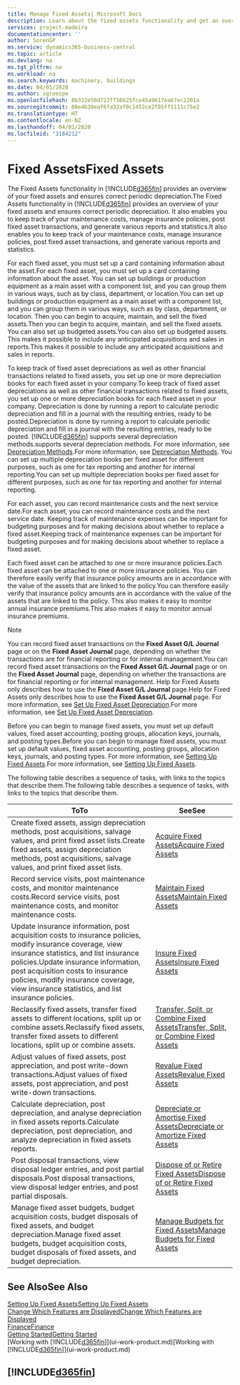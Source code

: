 ```yaml
---
title: Manage Fixed Assets| Microsoft Docs
description: Learn about the fixed assets functionality and get an overview of how to work with fixed assets.
services: project-madeira
documentationcenter: ''
author: SorenGP
ms.service: dynamics365-business-central
ms.topic: article
ms.devlang: na
ms.tgt_pltfrm: na
ms.workload: na
ms.search.keywords: machinery, buildings
ms.date: 04/01/2020
ms.author: sgroespe
ms.openlocfilehash: 8b332e50d722ff56625fce45a9617ea67ec2201a
ms.sourcegitcommit: 88e4b30eaf6fa32af0c1452ce2f85ff1111c75e2
ms.translationtype: HT
ms.contentlocale: en-NZ
ms.lasthandoff: 04/01/2020
ms.locfileid: "3184212"
---
```

# <a name="fixed-assets"></a><span data-ttu-id="7e05c-103">Fixed Assets</span><span class="sxs-lookup"><span data-stu-id="7e05c-103">Fixed Assets</span></span>
<span data-ttu-id="7e05c-104">The Fixed Assets functionality in [!INCLUDE[d365fin](includes/d365fin_md.md)] provides an overview of your fixed assets and ensures correct periodic depreciation.</span><span class="sxs-lookup"><span data-stu-id="7e05c-104">The Fixed Assets functionality in [!INCLUDE[d365fin](includes/d365fin_md.md)] provides an overview of your fixed assets and ensures correct periodic depreciation.</span></span> <span data-ttu-id="7e05c-105">It also enables you to keep track of your maintenance costs, manage insurance policies, post fixed asset transactions, and generate various reports and statistics.</span><span class="sxs-lookup"><span data-stu-id="7e05c-105">It also enables you to keep track of your maintenance costs, manage insurance policies, post fixed asset transactions, and generate various reports and statistics.</span></span>

<span data-ttu-id="7e05c-106">For each fixed asset, you must set up a card containing information about the asset.</span><span class="sxs-lookup"><span data-stu-id="7e05c-106">For each fixed asset, you must set up a card containing information about the asset.</span></span> <span data-ttu-id="7e05c-107">You can set up buildings or production equipment as a main asset with a component list, and you can group them in various ways, such as by class, department, or location.</span><span class="sxs-lookup"><span data-stu-id="7e05c-107">You can set up buildings or production equipment as a main asset with a component list, and you can group them in various ways, such as by class, department, or location.</span></span> <span data-ttu-id="7e05c-108">Then you can begin to acquire, maintain, and sell the fixed assets.</span><span class="sxs-lookup"><span data-stu-id="7e05c-108">Then you can begin to acquire, maintain, and sell the fixed assets.</span></span> <span data-ttu-id="7e05c-109">You can also set up budgeted assets.</span><span class="sxs-lookup"><span data-stu-id="7e05c-109">You can also set up budgeted assets.</span></span> <span data-ttu-id="7e05c-110">This makes it possible to include any anticipated acquisitions and sales in reports.</span><span class="sxs-lookup"><span data-stu-id="7e05c-110">This makes it possible to include any anticipated acquisitions and sales in reports.</span></span>

<span data-ttu-id="7e05c-111">To keep track of fixed asset depreciations as well as other financial transactions related to fixed assets, you set up one or more depreciation books for each fixed asset in your company.</span><span class="sxs-lookup"><span data-stu-id="7e05c-111">To keep track of fixed asset depreciations as well as other financial transactions related to fixed assets, you set up one or more depreciation books for each fixed asset in your company.</span></span> <span data-ttu-id="7e05c-112">Depreciation is done by running a report to calculate periodic depreciation and fill in a journal with the resulting entries, ready to be posted.</span><span class="sxs-lookup"><span data-stu-id="7e05c-112">Depreciation is done by running a report to calculate periodic depreciation and fill in a journal with the resulting entries, ready to be posted.</span></span> [!INCLUDE[d365fin](includes/d365fin_md.md)] <span data-ttu-id="7e05c-113">supports several depreciation methods.</span><span class="sxs-lookup"><span data-stu-id="7e05c-113">supports several depreciation methods.</span></span> <span data-ttu-id="7e05c-114">For more information, see [Depreciation Methods](fa-depreciation-methods.md).</span><span class="sxs-lookup"><span data-stu-id="7e05c-114">For more information, see [Depreciation Methods](fa-depreciation-methods.md).</span></span> <span data-ttu-id="7e05c-115">You can set up multiple depreciation books per fixed asset for different purposes, such as one for tax reporting and another for internal reporting.</span><span class="sxs-lookup"><span data-stu-id="7e05c-115">You can set up multiple depreciation books per fixed asset for different purposes, such as one for tax reporting and another for internal reporting.</span></span>

<span data-ttu-id="7e05c-116">For each asset, you can record maintenance costs and the next service date.</span><span class="sxs-lookup"><span data-stu-id="7e05c-116">For each asset, you can record maintenance costs and the next service date.</span></span> <span data-ttu-id="7e05c-117">Keeping track of maintenance expenses can be important for budgeting purposes and for making decisions about whether to replace a fixed asset.</span><span class="sxs-lookup"><span data-stu-id="7e05c-117">Keeping track of maintenance expenses can be important for budgeting purposes and for making decisions about whether to replace a fixed asset.</span></span>

<span data-ttu-id="7e05c-118">Each fixed asset can be attached to one or more insurance policies.</span><span class="sxs-lookup"><span data-stu-id="7e05c-118">Each fixed asset can be attached to one or more insurance policies.</span></span> <span data-ttu-id="7e05c-119">You can therefore easily verify that insurance policy amounts are in accordance with the value of the assets that are linked to the policy.</span><span class="sxs-lookup"><span data-stu-id="7e05c-119">You can therefore easily verify that insurance policy amounts are in accordance with the value of the assets that are linked to the policy.</span></span> <span data-ttu-id="7e05c-120">This also makes it easy to monitor annual insurance premiums.</span><span class="sxs-lookup"><span data-stu-id="7e05c-120">This also makes it easy to monitor annual insurance premiums.</span></span>

> [!NOTE]  
>   <span data-ttu-id="7e05c-121">You can record fixed asset transactions on the **Fixed Asset G/L Journal** page or on the **Fixed Asset Journal** page, depending on whether the transactions are for financial reporting or for internal management.</span><span class="sxs-lookup"><span data-stu-id="7e05c-121">You can record fixed asset transactions on the **Fixed Asset G/L Journal** page or on the **Fixed Asset Journal** page, depending on whether the transactions are for financial reporting or for internal management.</span></span> <span data-ttu-id="7e05c-122">Help for Fixed Assets only describes how to use the **Fixed Asset G/L Journal** page.</span><span class="sxs-lookup"><span data-stu-id="7e05c-122">Help for Fixed Assets only describes how to use the **Fixed Asset G/L Journal** page.</span></span> <span data-ttu-id="7e05c-123">For more information, see [Set Up Fixed Asset Depreciation](fa-how-setup-depreciation.md).</span><span class="sxs-lookup"><span data-stu-id="7e05c-123">For more information, see [Set Up Fixed Asset Depreciation](fa-how-setup-depreciation.md).</span></span>

<span data-ttu-id="7e05c-124">Before you can begin to manage fixed assets, you must set up default values, fixed asset accounting, posting groups, allocation keys, journals, and posting types.</span><span class="sxs-lookup"><span data-stu-id="7e05c-124">Before you can begin to manage fixed assets, you must set up default values, fixed asset accounting, posting groups, allocation keys, journals, and posting types.</span></span> <span data-ttu-id="7e05c-125">For more information, see [Setting Up Fixed Assets](fa-setup.md).</span><span class="sxs-lookup"><span data-stu-id="7e05c-125">For more information, see [Setting Up Fixed Assets](fa-setup.md).</span></span>

<span data-ttu-id="7e05c-126">The following table describes a sequence of tasks, with links to the topics that describe them.</span><span class="sxs-lookup"><span data-stu-id="7e05c-126">The following table describes a sequence of tasks, with links to the topics that describe them.</span></span>

| <span data-ttu-id="7e05c-127">To</span><span class="sxs-lookup"><span data-stu-id="7e05c-127">To</span></span> | <span data-ttu-id="7e05c-128">See</span><span class="sxs-lookup"><span data-stu-id="7e05c-128">See</span></span> |
| --- | --- |
| <span data-ttu-id="7e05c-129">Create fixed assets, assign depreciation methods, post acquisitions, salvage values, and print fixed asset lists.</span><span class="sxs-lookup"><span data-stu-id="7e05c-129">Create fixed assets, assign depreciation methods, post acquisitions, salvage values, and print fixed asset lists.</span></span> |[<span data-ttu-id="7e05c-130">Acquire Fixed Assets</span><span class="sxs-lookup"><span data-stu-id="7e05c-130">Acquire Fixed Assets</span></span>](fa-how-acquire.md) |
| <span data-ttu-id="7e05c-131">Record service visits, post maintenance costs, and monitor maintenance costs.</span><span class="sxs-lookup"><span data-stu-id="7e05c-131">Record service visits, post maintenance costs, and monitor maintenance costs.</span></span> |[<span data-ttu-id="7e05c-132">Maintain Fixed Assets</span><span class="sxs-lookup"><span data-stu-id="7e05c-132">Maintain Fixed Assets</span></span>](fa-how-maintain.md) |
| <span data-ttu-id="7e05c-133">Update insurance information, post acquisition costs to insurance policies, modify insurance coverage, view insurance statistics, and list insurance policies.</span><span class="sxs-lookup"><span data-stu-id="7e05c-133">Update insurance information, post acquisition costs to insurance policies, modify insurance coverage, view insurance statistics, and list insurance policies.</span></span> |[<span data-ttu-id="7e05c-134">Insure Fixed Assets</span><span class="sxs-lookup"><span data-stu-id="7e05c-134">Insure Fixed Assets</span></span>](fa-how-insure.md) |
| <span data-ttu-id="7e05c-135">Reclassify fixed assets, transfer fixed assets to different locations, split up or combine assets.</span><span class="sxs-lookup"><span data-stu-id="7e05c-135">Reclassify fixed assets, transfer fixed assets to different locations, split up or combine assets.</span></span> |[<span data-ttu-id="7e05c-136">Transfer, Split, or Combine Fixed Assets</span><span class="sxs-lookup"><span data-stu-id="7e05c-136">Transfer, Split, or Combine Fixed Assets</span></span>](fa-how-trans-split-combine.md) |
| <span data-ttu-id="7e05c-137">Adjust values of fixed assets, post appreciation, and post write-down transactions.</span><span class="sxs-lookup"><span data-stu-id="7e05c-137">Adjust values of fixed assets, post appreciation, and post write-down transactions.</span></span> |[<span data-ttu-id="7e05c-138">Revalue Fixed Assets</span><span class="sxs-lookup"><span data-stu-id="7e05c-138">Revalue Fixed Assets</span></span>](fa-how-revalue.md) |
| <span data-ttu-id="7e05c-139">Calculate depreciation, post depreciation, and analyse depreciation in fixed assets reports.</span><span class="sxs-lookup"><span data-stu-id="7e05c-139">Calculate depreciation, post depreciation, and  analyze depreciation in fixed assets reports.</span></span> |[<span data-ttu-id="7e05c-140">Depreciate or Amortise Fixed Assets</span><span class="sxs-lookup"><span data-stu-id="7e05c-140">Depreciate or Amortize Fixed Assets</span></span>](fa-how-depreciate-amortize.md) |
| <span data-ttu-id="7e05c-141">Post disposal transactions, view disposal ledger entries, and post partial disposals.</span><span class="sxs-lookup"><span data-stu-id="7e05c-141">Post disposal transactions, view disposal ledger entries, and post partial disposals.</span></span> |[<span data-ttu-id="7e05c-142">Dispose of or Retire Fixed Assets</span><span class="sxs-lookup"><span data-stu-id="7e05c-142">Dispose of or Retire Fixed Assets</span></span>](fa-how-dispose-retire.md) |
| <span data-ttu-id="7e05c-143">Manage fixed asset budgets, budget acquisition costs, budget disposals of fixed assets, and budget depreciation.</span><span class="sxs-lookup"><span data-stu-id="7e05c-143">Manage fixed asset budgets, budget acquisition costs, budget disposals of fixed assets, and budget depreciation.</span></span> |[<span data-ttu-id="7e05c-144">Manage Budgets for Fixed Assets</span><span class="sxs-lookup"><span data-stu-id="7e05c-144">Manage Budgets for Fixed Assets</span></span>](fa-how-manage-budgets.md) |

## <a name="see-also"></a><span data-ttu-id="7e05c-145">See Also</span><span class="sxs-lookup"><span data-stu-id="7e05c-145">See Also</span></span>
[<span data-ttu-id="7e05c-146">Setting Up Fixed Assets</span><span class="sxs-lookup"><span data-stu-id="7e05c-146">Setting Up Fixed Assets</span></span>](fa-setup.md)  
[<span data-ttu-id="7e05c-147">Change Which Features are Displayed</span><span class="sxs-lookup"><span data-stu-id="7e05c-147">Change Which Features are Displayed</span></span>](ui-experiences.md)  
[<span data-ttu-id="7e05c-148">Finance</span><span class="sxs-lookup"><span data-stu-id="7e05c-148">Finance</span></span>](finance.md)  
[<span data-ttu-id="7e05c-149">Getting Started</span><span class="sxs-lookup"><span data-stu-id="7e05c-149">Getting Started</span></span>](product-get-started.md)  
<span data-ttu-id="7e05c-150">[Working with [!INCLUDE[d365fin](includes/d365fin_md.md)]](ui-work-product.md)</span><span class="sxs-lookup"><span data-stu-id="7e05c-150">[Working with [!INCLUDE[d365fin](includes/d365fin_md.md)]](ui-work-product.md)</span></span>

## [!INCLUDE[d365fin](includes/free_trial_md.md)]  
 
